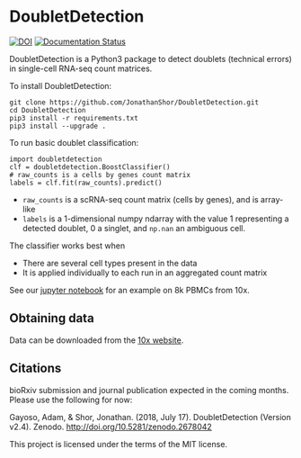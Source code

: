 # DoubletDetection
[![DOI](https://zenodo.org/badge/DOI/10.5281/zenodo.2678042.svg)](https://doi.org/10.5281/zenodo.2678042)
[![Documentation Status](https://readthedocs.org/projects/doubletdetection/badge/?version=latest)](https://doubletdetection.readthedocs.io/en/latest/?badge=latest)


DoubletDetection is a Python3 package to detect doublets (technical errors) in single-cell RNA-seq count matrices.


To install DoubletDetection:

```
git clone https://github.com/JonathanShor/DoubletDetection.git
cd DoubletDetection
pip3 install -r requirements.txt
pip3 install --upgrade .
```

To run basic doublet classification:

```
import doubletdetection
clf = doubletdetection.BoostClassifier()
# raw_counts is a cells by genes count matrix
labels = clf.fit(raw_counts).predict()
```

- `raw_counts` is a scRNA-seq count matrix (cells by genes), and is array-like
- `labels` is a 1-dimensional numpy ndarray with the value 1 representing a detected doublet, 0 a singlet, and `np.nan` an ambiguous cell.

The classifier works best when 
- There are several cell types present in the data
- It is applied individually to each run in an aggregated count matrix

See our [jupyter notebook](https://nbviewer.jupyter.org/github/JonathanShor/DoubletDetection/blob/master/docs/PBMC_8k_vignette.ipynb) for an example on 8k PBMCs from 10x.

## Obtaining data
Data can be downloaded from the [10x website](https://support.10xgenomics.com/single-cell/datasets).


## Citations
bioRxiv submission and journal publication expected in the coming months. Please use the following for now:

Gayoso, Adam, & Shor, Jonathan. (2018, July 17). DoubletDetection (Version v2.4). Zenodo. http://doi.org/10.5281/zenodo.2678042

This project is licensed under the terms of the MIT license.
